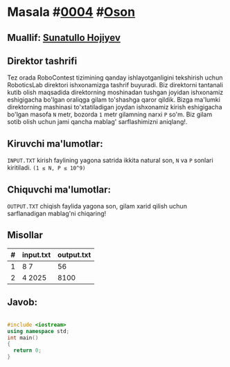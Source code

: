 <h1>Masala #<a href="https://robocontest.uz/tasks/0004">0004</a> #<a href="https://robocontest.uz/tasks?category=1">Oson</a></h1>
<h2> Muallif: <a href="https://robocontest.uz/profile/sunnat">Sunatullo Hojiyev</a></h2>
<h2>Direktor tashrifi</h2>
<p>
	Tez orada RoboContest tizimining qanday ishlayotganligini tekshirish uchun RoboticsLab direktori ishxonamizga tashrif buyuradi. Biz direktorni tantanali kutib olish maqsadida direktorning moshinadan tushgan joyidan ishxonamiz eshigigacha bo'lgan oraliqga gilam to'shashga qaror qildik. Bizga ma'lumki direktorning mashinasi to'xtatiladigan joydan ishxonamiz kirish eshigigacha bo'lgan masofa <code>N</code> metr, bozorda <code>1</code> metr gilamning narxi <code>P</code> so'm. Biz gilam sotib olish uchun jami qancha mablag' sarflashimizni aniqlang!.
</p>
<h2>Kiruvchi ma'lumotlar:</h2>
<p>
	<code>INPUT.TXT</code> kirish faylining yagona satrida ikkita natural son, <code>N</code> va <code>P</code> sonlari kiritiladi. <code>(1 ≤ N, P ≤ 10^9)</code>
</p>
<h2>Chiquvchi ma'lumotlar:</h2>
<p>
	<code>OUTPUT.TXT</code> chiqish faylida yagona son, gilam xarid qilish uchun sarflanadigan mablag'ni chiqaring!
</p>
<h2>Misollar</h2>
<table>
  <thead>
  	<tr>
		<th>#</th>
	    <th>input.txt</th>
	    <th>output.txt</th>
  	</tr>
  </thead>
  <tbody>
  	<tr>
		  <td>1</td>
	    <td>8 7</td>
	    <td>56</td>
	  </tr>
  	<tr>
		  <td>2</td>
	    <td>4 2025</td>
	    <td>8100</td>
	  </tr>
  </tbody>
</table>
<h2>Javob:</h2>

######
```cpp
#include <iostream>
using namespace std;
int main()
{
  return 0;
}
```
